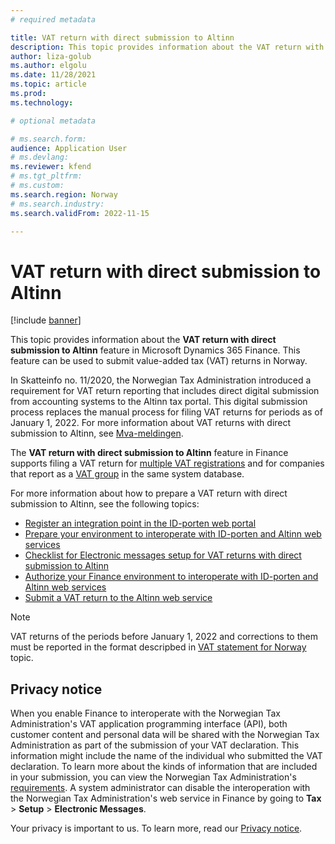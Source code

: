 ```yaml
---
# required metadata

title: VAT return with direct submission to Altinn
description: This topic provides information about the VAT return with direct submission to Altinn feature that can be used to submit value-added tax (VAT) returns in Norway.
author: liza-golub
ms.author: elgolu
ms.date: 11/28/2021
ms.topic: article
ms.prod: 
ms.technology: 

# optional metadata

# ms.search.form: 
audience: Application User
# ms.devlang: 
ms.reviewer: kfend
# ms.tgt_pltfrm: 
# ms.custom: 
ms.search.region: Norway
# ms.search.industry: 
ms.search.validFrom: 2022-11-15

---
```


# VAT return with direct submission to Altinn

[!include [banner](../includes/banner.md)]

This topic provides information about the **VAT return with direct submission to Altinn** feature in Microsoft Dynamics 365 Finance. This feature can be used to submit value-added tax (VAT) returns in Norway.

In Skatteinfo no. 11/2020, the Norwegian Tax Administration introduced a requirement for VAT return reporting that includes direct digital submission from accounting systems to the Altinn tax portal. This digital submission process replaces the manual process for filing VAT returns for periods as of January 1, 2022. For more information about VAT returns with direct submission to Altinn, see [Mva-meldingen](https://skatteetaten.github.io/mva-meldingen/english/).

The **VAT return with direct submission to Altinn** feature in Finance supports filing a VAT return for [multiple VAT registrations](emea-multiple-vat-registration-numbers.md) and for companies that report as a [VAT group](emea-nor-vat-return-setup.md#vat-group) in the same system database.

For more information about how to prepare a VAT return with direct submission to Altinn, see the following topics:

- [Register an integration point in the ID-porten web portal](emea-nor-vat-return-integration-point.md)
- [Prepare your environment to interoperate with ID-porten and Altinn web services](emea-nor-vat-return-setup.md)
- [Checklist for Electronic messages setup for VAT returns with direct submission to Altinn](emea-nor-vat-return-checklist.md)
- [Authorize your Finance environment to interoperate with ID-porten and Altinn web services](emea-nor-vat-return-authorization.md)
- [Submit a VAT return to the Altinn web service](emea-nor-vat-return-submission.md)

> [!NOTE]
> VAT returns of the periods before January 1, 2022 and corrections to them must be reported in the format descripbed in [VAT statement for Norway](emea-nor-sales-tax-payment-report.md) topic.

## Privacy notice

When you enable Finance to interoperate with the Norwegian Tax Administration's VAT application programming interface (API), both customer content and personal data will be shared with the Norwegian Tax Administration as part of the submission of your VAT declaration. This information might include the name of the individual who submitted the VAT declaration. To learn more about the kinds of information that are included in your submission, you can view the Norwegian Tax Administration's [requirements](https://go.microsoft.com/fwlink/?linkid=2178205). A system administrator can disable the interoperation with the Norwegian Tax Administration's web service in Finance by going to **Tax** \> **Setup** \> **Electronic Messages**.

Your privacy is important to us. To learn more, read our [Privacy notice](https://go.microsoft.com/fwlink/?LinkId=521839).
